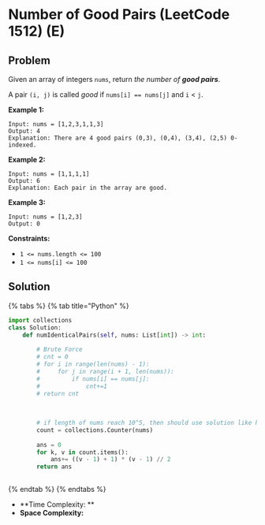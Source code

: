 # Number of Good Pairs (LeetCode 1512) (E)

## Problem

Given an array of integers `nums`, return _the number of **good pairs**_.

A pair `(i, j)` is called _good_ if `nums[i] == nums[j]` and `i` < `j`.

**Example 1:**

```
Input: nums = [1,2,3,1,1,3]
Output: 4
Explanation: There are 4 good pairs (0,3), (0,4), (3,4), (2,5) 0-indexed.
```

**Example 2:**

```
Input: nums = [1,1,1,1]
Output: 6
Explanation: Each pair in the array are good.
```

**Example 3:**

```
Input: nums = [1,2,3]
Output: 0
```

**Constraints:**

* `1 <= nums.length <= 100`
* `1 <= nums[i] <= 100`

## Solution

{% tabs %}
{% tab title="Python" %}
```python
import collections
class Solution:
    def numIdenticalPairs(self, nums: List[int]) -> int:
        
        # Brute Force
        # cnt = 0
        # for i in range(len(nums) - 1):
        #     for j in range(i + 1, len(nums)):
        #         if nums[i] == nums[j]:
        #             cnt+=1
        # return cnt
        
        
        
        # if length of nums reach 10^5, then should use solution like here
        count = collections.Counter(nums)
        
        ans = 0
        for k, v in count.items():
            ans+= ((v - 1) + 1) * (v - 1) // 2
        return ans
        
```
{% endtab %}
{% endtabs %}

* **Time Complexity: **
* **Space Complexity:**
